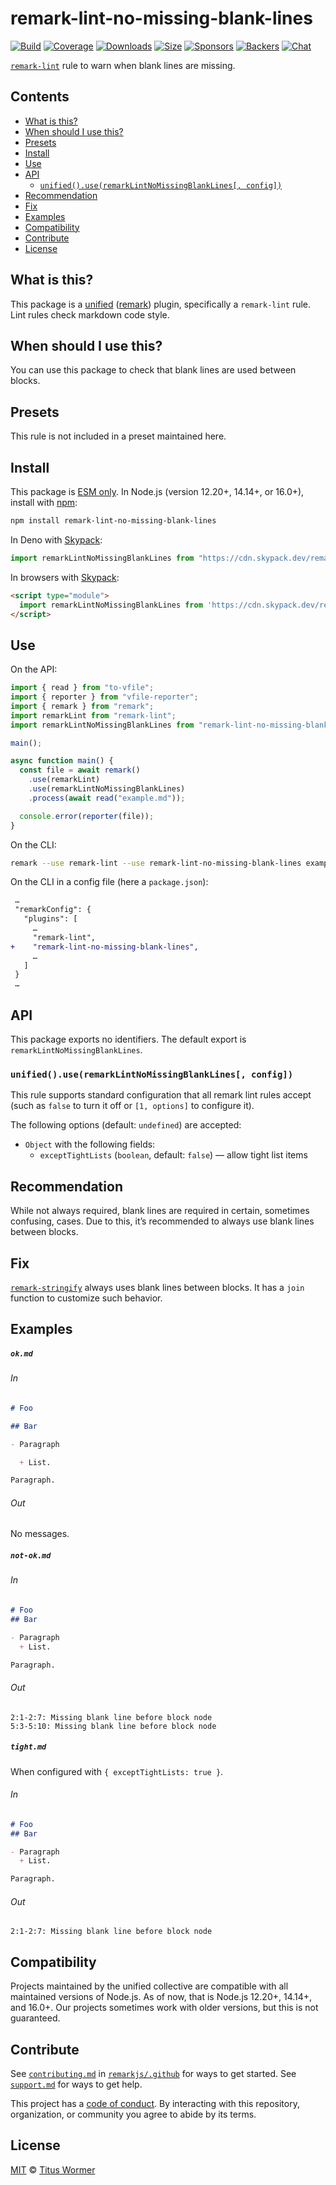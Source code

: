 <!--This file is generated-->

# remark-lint-no-missing-blank-lines

[![Build][build-badge]][build] [![Coverage][coverage-badge]][coverage]
[![Downloads][downloads-badge]][downloads] [![Size][size-badge]][size]
[![Sponsors][sponsors-badge]][collective]
[![Backers][backers-badge]][collective] [![Chat][chat-badge]][chat]

[`remark-lint`][mono] rule to warn when blank lines are missing.

## Contents

- [What is this?](#what-is-this)
- [When should I use this?](#when-should-i-use-this)
- [Presets](#presets)
- [Install](#install)
- [Use](#use)
- [API](#api)
  - [`unified().use(remarkLintNoMissingBlankLines[, config])`](#unifieduseremarklintnomissingblanklines-config)
- [Recommendation](#recommendation)
- [Fix](#fix)
- [Examples](#examples)
- [Compatibility](#compatibility)
- [Contribute](#contribute)
- [License](#license)

## What is this?

This package is a [unified][unified] ([remark][remark]) plugin, specifically a
`remark-lint` rule. Lint rules check markdown code style.

## When should I use this?

You can use this package to check that blank lines are used between blocks.

## Presets

This rule is not included in a preset maintained here.

## Install

This package is [ESM only][esm]. In Node.js (version 12.20+, 14.14+, or 16.0+),
install with [npm][npm]:

```sh
npm install remark-lint-no-missing-blank-lines
```

In Deno with [Skypack][Skypack]:

```js
import remarkLintNoMissingBlankLines from "https://cdn.skypack.dev/remark-lint-no-missing-blank-lines@3?dts";
```

In browsers with [Skypack][Skypack]:

```html
<script type="module">
  import remarkLintNoMissingBlankLines from 'https://cdn.skypack.dev/remark-lint-no-missing-blank-lines@3?min'
</script>
```

## Use

On the API:

```js
import { read } from "to-vfile";
import { reporter } from "vfile-reporter";
import { remark } from "remark";
import remarkLint from "remark-lint";
import remarkLintNoMissingBlankLines from "remark-lint-no-missing-blank-lines";

main();

async function main() {
  const file = await remark()
    .use(remarkLint)
    .use(remarkLintNoMissingBlankLines)
    .process(await read("example.md"));

  console.error(reporter(file));
}
```

On the CLI:

```sh
remark --use remark-lint --use remark-lint-no-missing-blank-lines example.md
```

On the CLI in a config file (here a `package.json`):

```diff
 …
 "remarkConfig": {
   "plugins": [
     …
     "remark-lint",
+    "remark-lint-no-missing-blank-lines",
     …
   ]
 }
 …
```

## API

This package exports no identifiers. The default export is
`remarkLintNoMissingBlankLines`.

### `unified().use(remarkLintNoMissingBlankLines[, config])`

This rule supports standard configuration that all remark lint rules accept
(such as `false` to turn it off or `[1, options]` to configure it).

The following options (default: `undefined`) are accepted:

- `Object` with the following fields:
  - `exceptTightLists` (`boolean`, default: `false`) — allow tight list items

## Recommendation

While not always required, blank lines are required in certain, sometimes
confusing, cases. Due to this, it’s recommended to always use blank lines
between blocks.

## Fix

[`remark-stringify`](https://github.com/remarkjs/remark/tree/main/packages/remark-stringify)
always uses blank lines between blocks. It has a `join` function to customize
such behavior.

## Examples

##### `ok.md`

###### In

```markdown
# Foo

## Bar

- Paragraph

  + List.

Paragraph.
```

###### Out

No messages.

##### `not-ok.md`

###### In

```markdown
# Foo
## Bar

- Paragraph
  + List.

Paragraph.
```

###### Out

```text
2:1-2:7: Missing blank line before block node
5:3-5:10: Missing blank line before block node
```

##### `tight.md`

When configured with `{ exceptTightLists: true }`.

###### In

```markdown
# Foo
## Bar

- Paragraph
  + List.

Paragraph.
```

###### Out

```text
2:1-2:7: Missing blank line before block node
```

## Compatibility

Projects maintained by the unified collective are compatible with all maintained
versions of Node.js. As of now, that is Node.js 12.20+, 14.14+, and 16.0+. Our
projects sometimes work with older versions, but this is not guaranteed.

## Contribute

See [`contributing.md`][contributing] in [`remarkjs/.github`][health] for ways
to get started. See [`support.md`][support] for ways to get help.

This project has a [code of conduct][coc]. By interacting with this repository,
organization, or community you agree to abide by its terms.

## License

[MIT][license] © [Titus Wormer][author]

[build-badge]: https://github.com/remarkjs/remark-lint/workflows/main/badge.svg
[build]: https://github.com/remarkjs/remark-lint/actions
[coverage-badge]: https://img.shields.io/codecov/c/github/remarkjs/remark-lint.svg
[coverage]: https://codecov.io/github/remarkjs/remark-lint
[downloads-badge]: https://img.shields.io/npm/dm/remark-lint-no-missing-blank-lines.svg
[downloads]: https://www.npmjs.com/package/remark-lint-no-missing-blank-lines
[size-badge]: https://img.shields.io/bundlephobia/minzip/remark-lint-no-missing-blank-lines.svg
[size]: https://bundlephobia.com/result?p=remark-lint-no-missing-blank-lines
[sponsors-badge]: https://opencollective.com/unified/sponsors/badge.svg
[backers-badge]: https://opencollective.com/unified/backers/badge.svg
[collective]: https://opencollective.com/unified
[chat-badge]: https://img.shields.io/badge/chat-discussions-success.svg
[chat]: https://github.com/remarkjs/remark/discussions
[unified]: https://github.com/unifiedjs/unified
[remark]: https://github.com/remarkjs/remark
[mono]: https://github.com/remarkjs/remark-lint
[esm]: https://gist.github.com/sindresorhus/a39789f98801d908bbc7ff3ecc99d99c
[skypack]: https://www.skypack.dev
[npm]: https://docs.npmjs.com/cli/install
[health]: https://github.com/remarkjs/.github
[contributing]: https://github.com/remarkjs/.github/blob/main/contributing.md
[support]: https://github.com/remarkjs/.github/blob/main/support.md
[coc]: https://github.com/remarkjs/.github/blob/main/code-of-conduct.md
[license]: https://github.com/remarkjs/remark-lint/blob/main/license
[author]: https://wooorm.com
